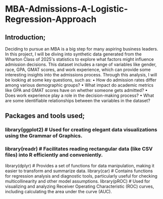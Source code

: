 # MBA-Admissions-A-Logistic-Regression-Approach
## Introduction;
Deciding to pursue an MBA is a big step for many aspiring business leaders. In this project, I will be diving into synthetic data generated from the Wharton Class of 2025's statistics to explore what factors might influence admission decisions. This dataset includes a range of variables like gender, race, GPA, GMAT scores, and work experience, which can provide some interesting insights into the admissions process.
Through this analysis, I will be looking at some key questions, such as:
•	How do admission rates differ among various demographic groups?
•	What impact do academic metrics like GPA and GMAT scores have on whether someone gets admitted?
•	Does work experience play a role in the decision-making process?
•	What are some identifiable relationships between the variables in the dataset? 
## Packages and tools used;
### library(ggplot2) # Used for creating elegant data visualizations using the Grammar of Graphics.
### library(readr) # Facilitates reading rectangular data (like CSV files) into R efficiently and conveniently.
library(dplyr) # Provides a set of functions for data manipulation, making it easier to transform and summarize data.
library(car) # Contains functions for regression analysis and diagnostic tools, particularly useful for checking multicollinearity and other model assumptions.
library(pROC) # Used for visualizing and analyzing Receiver Operating Characteristic (ROC) curves, including calculating the area under the curve (AUC).
